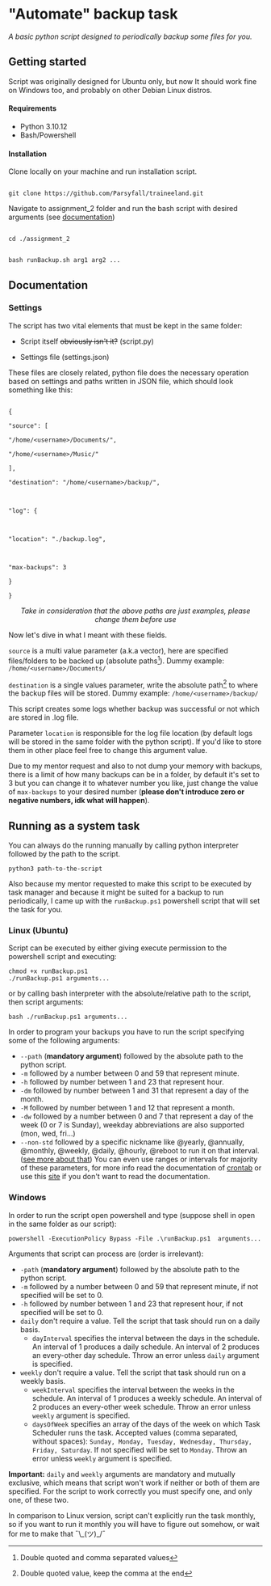 
  

# "Automate" backup task

  

_A basic python script designed to periodically backup some files for you._

  

## Getting started
Script was originally designed for Ubuntu only, but now It should work fine on Windows too, and probably on other Debian Linux distros.

#### Requirements

- Python 3.10.12
- Bash/Powershell
#### Installation

Clone locally on your machine and run installation script.

```

git clone https://github.com/Parsyfall/traineeland.git

```

Navigate to assignment_2 folder and run the bash script with desired arguments (see [documentation](Running-as-a-system-task))

```

cd ./assignment_2

```

```

bash runBackup.sh arg1 arg2 ...

```

## Documentation

### Settings

The script has two vital elements that must be kept in the same folder:

- Script itself ~~obviously isn't it?~~ (script.py)

- Settings file (settings.json)

These files are closely related, python file does the necessary operation based on settings and paths written in JSON file, which should look something like this: 
```

{

"source": [

"/home/<username>/Documents/",

"/home/<username>/Music/"

],

"destination": "/home/<username>/backup/",

  

"log": {

  

"location": "./backup.log",

  

"max-backups": 3

}

}

```
<p align="center"><i>Take in consideration that the above paths are just examples, please change them before use</i></p>

Now let's dive in what I meant with these fields.

`source` is a multi value parameter (a.k.a vector), here are specified files/folders to be backed up (absolute paths[^1]). Dummy example: `/home/<username>/Documents/`

  

`destination` is a single values parameter, write the absolute path[^2] to where the backup files will be stored. Dummy example: `/home/<username>/backup/`

  

This script creates some logs whether backup was successful or not which are stored in .log file.

Parameter `location` is responsible for the log file location (by default logs will be stored in the same folder with the python script). If you'd like to store them in other place feel free to change this argument value.

  

Due to my mentor request and also to not dump your memory with backups, there is a limit of how many backups can be in a folder, by default it's set to 3 but you can change it to whatever number you like, just change the value of `max-backups` to your desired number (**please don't introduce zero or negative numbers, idk what will happen**).

## Running as a system task
You can always do the running manually by calling python interpreter followed by the path to the script.
```
python3 path-to-the-script
```
Also because my mentor requested to make this script to be executed by task manager and because it might be suited for a backup to run periodically, I came up with the `runBackup.ps1` powershell script that will set the task for you.
### Linux (Ubuntu)
Script can be executed by either giving execute permission to the powershell script and executing:
```
chmod +x runBackup.ps1
./runBackup.ps1 arguments...
```
or by calling bash interpreter with the absolute/relative path to the script, then script arguments:
```
bash ./runBackup.ps1 arguments...
```
In order to program your backups you have to run the script specifying some of the following arguments:
- `--path` (**mandatory argument**) followed by the absolute path to the python script.
- `-m` followed by a number between 0 and 59 that represent minute.
- `-h` followed by number between 1 and 23 that represent hour.
- `-dm` followed by number between 1 and 31 that represent a day of the month.
- `-M` followed by number between 1 and 12 that represent a month.
- `-dw` followed by a number between 0 and 7 that represent a day of the week (0 or 7 is Sunday), weekday abbreviations are also supported (mon, wed, fri...)
- `--non-std` followed by a specific nickname like @yearly, @annually, @monthly, @weekly, @daily, @hourly, @reboot to run it on that interval. ([see more about that](https://man7.org/linux/man-pages/man5/crontab.5.html#EXTENSIONS))
You can even use ranges or intervals for majority of these parameters, for more info read the documentation of [crontab](https://man7.org/linux/man-pages/man5/crontab.5.html#DESCRIPTION) or use this [site](https://crontab.guru/) if you don't want to read the documentation.

### Windows
In order to run the script open powershell and type (suppose shell in open in the same folder as our script):
```
powershell -ExecutionPolicy Bypass -File .\runBackup.ps1  arguments...
```
Arguments that script can process are (order is irrelevant):
- `-path` (**mandatory argument**) followed by the absolute path to the python script.
- `-m` followed by a number between 0 and 59 that represent minute, if not specified will be set to 0.
- `-h` followed by number between 1 and 23 that represent hour, if not specified will be set to 0.
- `daily` don't require a value. Tell the script that task should run on a daily basis.
    - `dayInterval` specifies the interval between the days in the schedule. An interval of 1 produces a daily schedule. An interval of 2 produces an every-other day schedule. Throw an error unless `daily` argument is specified.
- `weekly` don't require a value. Tell the script that task should run on a weekly basis.
    - `weekInterval` specifies the interval between the weeks in the schedule. An interval of 1 produces a weekly schedule. An interval of 2 produces an every-other week schedule. Throw an error unless `weekly` argument is specified.
    - `daysOfWeek` specifies an array of the days of the week on which Task Scheduler runs the task. Accepted values (comma separated, without spaces): `Sunday, Monday, Tuesday, Wednesday, Thursday, Friday, Saturday`. If not specified will be set to `Monday`. Throw an error unless `weekly` argument is specified.

**Important:** `daily` and `weekly` arguments are mandatory and mutually exclusive, which means that script won't work if neither or both of them are specified. For the script to work correctly you must specify one, and only one, of these two.

In comparison to Linux version, script can't explicitly run the task monthly, so if you want to run it monthly you will have to figure out somehow, or wait for me to make that  ¯\\\_(ツ)_/¯

[^1]: Double quoted and comma separated values

[^2]: Double quoted value, keep the comma at the end
